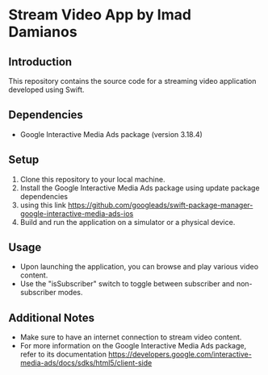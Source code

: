 # Stream Video App by Imad Damianos

## Introduction
This repository contains the source code for a streaming video application developed using Swift.

## Dependencies
- Google Interactive Media Ads package (version 3.18.4)

## Setup
1. Clone this repository to your local machine.
2. Install the Google Interactive Media Ads package using update package dependencies
3. using this link https://github.com/googleads/swift-package-manager-google-interactive-media-ads-ios
4. Build and run the application on a simulator or a physical device.

## Usage
- Upon launching the application, you can browse and play various video content.
- Use the "isSubscriber" switch to toggle between subscriber and non-subscriber modes.

## Additional Notes
- Make sure to have an internet connection to stream video content.
- For more information on the Google Interactive Media Ads package, refer to its documentation
https://developers.google.com/interactive-media-ads/docs/sdks/html5/client-side
